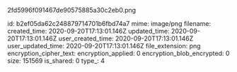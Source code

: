 2fd5996f091467de90575885a30c2eb0.png

id: b2ef05da62c248879714701b6fbd74a7
mime: image/png
filename: 
created_time: 2020-09-20T17:13:01.146Z
updated_time: 2020-09-20T17:13:01.146Z
user_created_time: 2020-09-20T17:13:01.146Z
user_updated_time: 2020-09-20T17:13:01.146Z
file_extension: png
encryption_cipher_text: 
encryption_applied: 0
encryption_blob_encrypted: 0
size: 151569
is_shared: 0
type_: 4